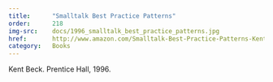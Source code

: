 ```yaml
---
title:      "Smalltalk Best Practice Patterns"
order:      218
img-src:    docs/1996_smalltalk_best_practice_patterns.jpg
href:       http://www.amazon.com/Smalltalk-Best-Practice-Patterns-Kent/dp/013476904X
category:   Books
---
```

Kent Beck. Prentice Hall, 1996.
